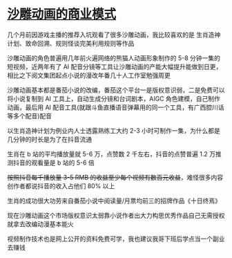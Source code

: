 # [沙雕动画的商业模式](/2023/10/shadiao_animation_business_model.md)

几个月前因游戏主播的推荐入坑观看了很多沙雕动画，我比较喜欢的是 生肖造神计划、致命回溯、规则怪谈完美利用规则等作品

沙雕动画的角色普遍用几年前火遍网络的熊猫人动画形象制作的 5-8 分钟一集的短视频，近两年有了 AI 配音分镜等工具让沙雕动画的产能大幅提升能做到日更，相比之下阅文集团起点小说的漫改年番几十人工作室勉强周更

沙雕动画基本都是番茄小说的改编，番茄这个平台一是版权意识弱，二是免费可以将小说复制到 AI 工具上，自动生成分镜和台词剧本，AIGC 角色建模，自己制作动画，最后用 AI 配音工具(就跟斗鱼直播语音弹幕用的同一个工具，有广西腔川话等多个配音)配音

以生肖造神计划为例业内人士透露熟练工大约 2-3 小时可制作一集，为什么都是几分钟的时长是为了在抖音流通

生肖在 b 站的平均播放量就 5-6 万，点赞数 2 千左右，抖音的点赞普遍 1.2 万推测抖音的观看量是 b 站的 5-6 倍

~~按照抖音每千播放量 3-5 RMB 的收益至少每个视频有数百元收益~~，难怪很多内容创作者都说抖音的收入占他们 80% 以上

生肖的成功很大功劳来自番茄小说中阅读量/月票均前三的招牌作品《十日终焉》

现在沙雕动画这个市场版权意识太弱靠小说作者出大力构思优秀作品自己无需授权就拿去改编动漫基本能火

视频制作技术也是网上公开的资料免费可学，我也建议我哥下班后学点当一个副业去赚钱
